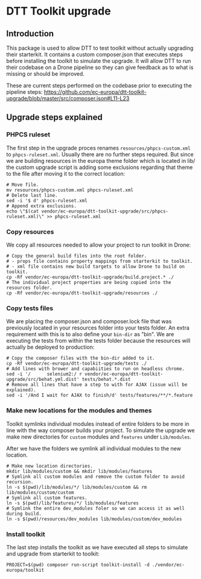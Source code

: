 # DTT Toolkit upgrade

## Introduction

This package is used to allow DTT to test toolkit without actually upgrading
their starterkit. It contains a custom composer.json that executes steps before
installing the toolkit to simulate the upgrade. It will allow DTT to run their
codebase on a Drone pipeline so they can give feedback as to what is missing or
should be improved.

These are current steps performed on the codebase prior to executing the pipeline
steps: https://github.com/ec-europa/dtt-toolkit-upgrade/blob/master/src/composer.json#L11-L23

## Upgrade steps explained

### PHPCS ruleset

The first step in the upgrade proces renames `resources/phpcs-custom.xml` to
`phpcs-ruleset.xml`. Usually there are no further steps required. But since we
are building resources in the europa theme folder which is located in lib/ the
custom upgrade script is adding some exclusions regarding that theme to the file
after moving it to the correct location:

```shell
# Move file.
mv resources/phpcs-custom.xml phpcs-ruleset.xml
# Delete last line.
sed -i '$ d' phpcs-ruleset.xml
# Append extra exclusions.
echo \"$(cat vendor/ec-europa/dtt-toolkit-upgrade/src/phpcs-ruleset.xml)\" >> phpcs-ruleset.xml
```

### Copy resources

We copy all resources needed to allow your project to run toolkit in Drone:
```
# Copy the general build files into the root folder.
# - props file contains property mappings from starterkit to toolkit.
# - xml file contains new build targets to allow Drone to build on toolkit.
cp -Rf vendor/ec-europa/dtt-toolkit-upgrade/build.project.* ./
# The individual project properties are being copied into the resources folder.
cp -Rf vendor/ec-europa/dtt-toolkit-upgrade/resources ./
```

### Copy tests files

We are placing the composer.json and composer.lock file that was previously
located in your resources folder into your tests folder. An extra requirement
with this is to also define your `bin-dir` as "bin". We are executing the tests
from within the tests folder because the resources will actually be deployed to
production:

```
# Copy the composer files with the bin-dir added to it.
cp -Rf vendor/ec-europa/dtt-toolkit-upgrade/tests ./
# Add lines with brower and capabiities to run on headless chrome.
sed -i '/      selenium2:/ r vendor/ec-europa/dtt-toolkit-upgrade/src/behat.yml.dist' tests/behat.*.dist
# Remove all lines that have a step to with for AJAX (issue will be explained).
sed -i '/And I wait for AJAX to finish/d' tests/features/**/*.feature
```

### Make new locations for the modules and themes

Toolkit symlinks individual modules instead of entire folders to be more in line
with the way composer builds your project. To simulate the upgrade we make new
directories for `custom` modules and `features` under `Lib/modules`.

After we have the folders we symlink all individual modules to the new location.

```
# Make new location directories.
mkdir lib/modules/custom && mkdir lib/modules/features
# Symlink all custom modules and remove the custom folder to avoid recursion.
ln -s $(pwd)/lib/modules/*/ lib/modules/custom && rm lib/modules/custom/custom
# Symlink all custom features.
ln -s $(pwd)/lib/features/*/ lib/modules/features
# Symlink the entire dev_modules foler so we can access it as well during build.
ln -s $(pwd)/resources/dev_modules lib/modules/custom/dev_modules
```

### Install toolkit

The last step installs the toolkit as we have executed all steps to simulate and
upgrade from starterkit to toolkit:

```
PROJECT=$(pwd) composer run-script toolkit-install -d ./vendor/ec-europa/toolkit
```